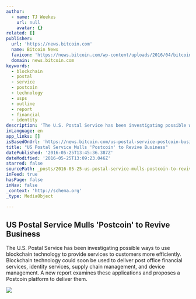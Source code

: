 ```yaml
---
author:
  - name: TJ Weekes
    url: null
    avatar: {}
related: []
publisher:
  url: 'https://news.bitcoin.com'
  name: Bitcoin News
  favicon: 'https://news.bitcoin.com/wp-content/uploads/2016/04/bitcoin_fav.png'
  domain: news.bitcoin.com
keywords:
  - blockchain
  - postal
  - service
  - postcoin
  - technology
  - usps
  - outline
  - report
  - financial
  - identity
description: 'The U.S. Postal Service has been investigating possible ways to use blockchain technology to provide services to customers more efficiently. Blockchain technology could soon be used to deliver post office financial services, identity services, supply chain management, and device management. A new report examines these applications and proposes a Postcoin platform to deliver them.'
inLanguage: en
app_links: []
isBasedOnUrl: 'https://news.bitcoin.com/us-postal-service-postcoin-business/'
title: "US Postal Service Mulls 'Postcoin' to Revive Business"
datePublished: '2016-05-25T13:45:36.387Z'
dateModified: '2016-05-25T13:09:23.046Z'
starred: false
sourcePath: _posts/2016-05-25-us-postal-service-mulls-postcoin-to-revive-business.md
inFeed: true
hasPage: false
inNav: false
_context: 'http://schema.org'
_type: MediaObject

---
```

<article style=""><h1>US Postal Service Mulls 'Postcoin' to Revive Business</h1><p>The U.S. Postal Service has been investigating possible ways to use blockchain technology to provide services to customers more efficiently. Blockchain technology could soon be used to deliver post office financial services, identity services, supply chain management, and device management. A new report examines these applications and proposes a Postcoin platform to deliver them.</p><img src="https://news.bitcoin.com/wp-content/uploads/2016/05/blockchain_USPS.jpg" /></article>